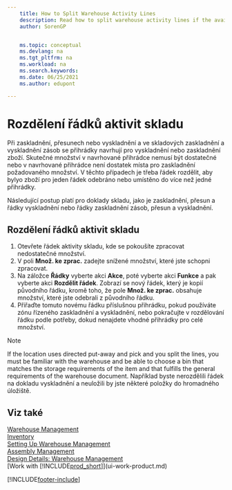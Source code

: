 ```yaml
---
    title: How to Split Warehouse Activity Lines
    description: Read how to split warehouse activity lines if the available capacity in a suggested bin is not sufficient.
    author: SorenGP


    ms.topic: conceptual
    ms.devlang: na
    ms.tgt_pltfrm: na
    ms.workload: na
    ms.search.keywords:
    ms.date: 06/25/2021
    ms.author: edupont

---
```

# Rozdělení řádků aktivit skladu
Při zaskladnění, přesunech nebo vyskladnění a ve skladových zaskladnění a vyskladnění zásob se přihrádky navrhují pro vyskladnění nebo zaskladnění zboží. Skutečné množství v navrhované přihrádce nemusí být dostatečné nebo v navrhované přihrádce není dostatek místa pro zaskladnění požadovaného množství. V těchto případech je třeba řádek rozdělit, aby bylyo zboží pro jeden řádek odebráno nebo umístěno do více než jedné přihrádky.

Následující postup platí pro doklady skladu, jako je zaskladnění, přesun a řádky vyskladnění nebo řádky zaskladnění zásob, přesun a vyskladnění.

## Rozdělení řádků aktivit skladu
1. Otevřete řádek aktivity skladu, kde se pokoušíte zpracovat nedostatečné množství.
2. V poli **Množ. ke zprac.** zadejte snížené množství, které jste schopni zpracovat.
3. Na záložce **Řádky** vyberte akci **Akce**, poté vyberte akci **Funkce** a pak vyberte akci **Rozdělit řádek**. Zobrazí se nový řádek, který je kopií původního řádku, kromě toho, že pole **Množ. ke zprac.** obsahuje množství, které jste odebrali z původního řádku.
4. Přiřaďte tomuto novému řádku příslušnou přihrádku, pokud používáte zónu řízeného zaskladnění a vyskladnění, nebo pokračujte v rozdělování řádku podle potřeby, dokud nenajdete vhodné přihrádky pro celé množství.

> [!NOTE]  
> If the location uses directed put-away and pick and you split the lines, you must be familiar with the warehouse and be able to choose a bin that matches the storage requirements of the item and that fulfills the general requirements of the warehouse document. Například byste nerozdělili řádek na dokladu vyskladnění a neuložili by jste některé položky do hromadného úložiště.

## Viz také
[Warehouse Management](warehouse-manage-warehouse.md)  
[Inventory](inventory-manage-inventory.md)  
[Setting Up Warehouse Management](warehouse-setup-warehouse.md)     
[Assembly Management](assembly-assemble-items.md)    
[Design Details: Warehouse Management](design-details-warehouse-management.md)  
[Work with [!INCLUDE[prod_short](includes/prod_short.md)]](ui-work-product.md)


[!INCLUDE[footer-include](includes/footer-banner.md)]